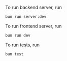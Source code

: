 To run backend server, run

```
bun run server:dev
```

To run frontend server, run

```
bun run dev
```

To run tests, run

```
bun test
```

